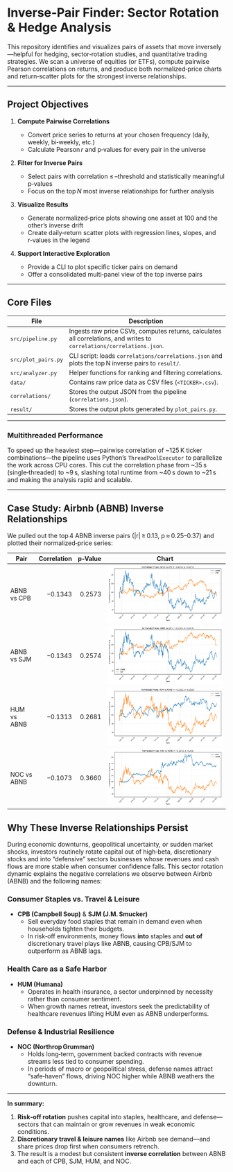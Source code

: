 # Inverse‑Pair Finder: Sector Rotation & Hedge Analysis

This repository identifies and visualizes pairs of assets that move inversely—helpful for hedging, sector‑rotation studies, and quantitative trading strategies. We scan a universe of equities (or ETFs), compute pairwise Pearson correlations on returns, and produce both normalized‑price charts and return‑scatter plots for the strongest inverse relationships.

---

## Project Objectives

1. **Compute Pairwise Correlations**  
   - Convert price series to returns at your chosen frequency (daily, weekly, bi‑weekly, etc.)  
   - Calculate Pearson *r* and p‑values for every pair in the universe  

2. **Filter for Inverse Pairs**  
   - Select pairs with correlation ≤ –threshold and statistically meaningful p‑values  
   - Focus on the top *N* most inverse relationships for further analysis  

3. **Visualize Results**  
   - Generate normalized‑price plots showing one asset at 100 and the other’s inverse drift  
   - Create daily‑return scatter plots with regression lines, slopes, and r‑values in the legend  

4. **Support Interactive Exploration**  
   - Provide a CLI to plot specific ticker pairs on demand  
   - Offer a consolidated multi‑panel view of the top inverse pairs  

---

## Core Files

| File                   | Description                                                                                  |
|------------------------|----------------------------------------------------------------------------------------------|
| `src/pipeline.py`      | Ingests raw price CSVs, computes returns, calculates all correlations, and writes to `correlations/correlations.json`. |
| `src/plot_pairs.py`    | CLI script: loads `correlations/correlations.json` and plots the top N inverse pairs to `result/`. |
| `src/analyzer.py`      | Helper functions for ranking and filtering correlations.                                     |
| `data/`                | Contains raw price data as CSV files (`<TICKER>.csv`).                                       |
| `correlations/`        | Stores the output JSON from the pipeline (`correlations.json`).                              |
| `result/`              | Stores the output plots generated by `plot_pairs.py`.                                        |

---
### Multithreaded Performance

To speed up the heaviest step—pairwise correlation of ~125 K ticker combinations—the pipeline uses Python’s `ThreadPoolExecutor` to parallelize the work across CPU cores. This cut the correlation phase from ~35 s (single‑threaded) to ~9 s, slashing total runtime from ~40 s down to ~21 s and making the analysis rapid and scalable.

---
## Case Study: Airbnb (ABNB) Inverse Relationships

We pulled out the top 4 ABNB inverse pairs (|r| ≥ 0.13, p ≈ 0.25–0.37) and plotted their normalized‑price series:

| Pair             | Correlation | p‑Value | Chart                                                 |
|------------------|------------:|--------:|-------------------------------------------------------|
| ABNB vs CPB      | −0.1343     | 0.2573  | ![ABNB vs CPB](price_plot_ABNB_CPB.png)      |
| ABNB vs SJM      | −0.1343     | 0.2574  | ![ABNB vs SJM](price_plot_ABNB_SJM.png)      |
| HUM vs ABNB      | −0.1313     | 0.2681  | ![HUM vs ABNB](price_plot_HUM_ABNB.png)      |
| NOC vs ABNB      | −0.1073     | 0.3660  | ![NOC vs ABNB](price_plot_NOC_ABNB.png)      |

## Why These Inverse Relationships Persist

During economic downturns, geopolitical uncertainty, or sudden market shocks, investors routinely rotate capital out of high‑beta, discretionary stocks and into “defensive” sectors businesses whose revenues and cash flows are more stable when consumer confidence falls. This sector rotation dynamic explains the negative correlations we observe between Airbnb (ABNB) and the following names:

### Consumer Staples vs. Travel & Leisure
- **CPB (Campbell Soup)** & **SJM (J.M. Smucker)**  
  - Sell everyday food staples that remain in demand even when households tighten their budgets.  
  - In risk‑off environments, money flows **into** staples and **out of** discretionary travel plays like ABNB, causing CPB/SJM to outperform as ABNB lags.

### Health Care as a Safe Harbor
- **HUM (Humana)**  
  - Operates in health insurance, a sector underpinned by necessity rather than consumer sentiment.  
  - When growth names retreat, investors seek the predictability of healthcare revenues lifting HUM even as ABNB underperforms.

### Defense & Industrial Resilience
- **NOC (Northrop Grumman)**  
  - Holds long‑term, government backed contracts with revenue streams less tied to consumer spending.  
  - In periods of macro or geopolitical stress, defense names attract “safe‑haven” flows, driving NOC higher while ABNB weathers the downturn.

---

**In summary:**  
1. **Risk‑off rotation** pushes capital into staples, healthcare, and defense—sectors that can maintain or grow revenues in weak economic conditions.  
2. **Discretionary travel & leisure names** like Airbnb see demand—and share prices drop first when consumers retrench.  
3. The result is a modest but consistent **inverse correlation** between ABNB and each of CPB, SJM, HUM, and NOC.  

